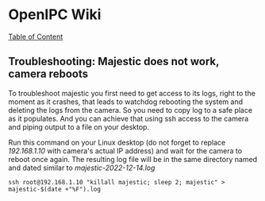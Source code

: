 # OpenIPC Wiki
[Table of Content](../README.md)

## Troubleshooting: Majestic does not work, camera reboots

To troubleshoot majestic you first need to get access to its logs, right to the moment as it crashes, 
that leads to watchdog rebooting the system and deleting the logs from the camera. So you need to copy 
log to a safe place as it populates. And you can achieve that using ssh access to the camera and piping
output to a file on your desktop.

Run this command on your Linux desktop (do not forget to replace _192.168.1.10_ with camera's actual IP address)
and wait for the camera to reboot once again. The resulting log file will be in the same directory named and 
dated similar to _majestic-2022-12-14.log_
```
ssh root@192.168.1.10 "killall majestic; sleep 2; majestic" > majestic-$(date +"%F").log
```
